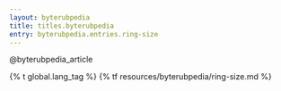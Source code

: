 ```yaml
---
layout: byterubpedia
title: titles.byterubpedia
entry: byterubpedia.entries.ring-size
---
```


@byterubpedia_article

{% t global.lang_tag %}
{% tf resources/byterubpedia/ring-size.md %}

